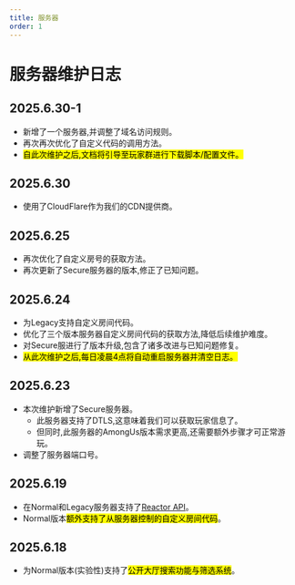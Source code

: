 ```yaml
---
title: 服务器
order: 1
---
```

# 服务器维护日志

## 2025.6.30-1 <Badge type="warning" text="Breaking Changes" />

- 新增了一个服务器,并调整了域名访问规则。
- 再次再次优化了自定义代码的调用方法。
- <mark>自此次维护之后,文档将引导至玩家群进行下载脚本/配置文件。</mark>

## 2025.6.30 <Badge type="danger" text="更新已回滚" />

- 使用了CloudFlare作为我们的CDN提供商。

## 2025.6.25

- 再次优化了自定义房号的获取方法。
- 再次更新了Secure服务器的版本,修正了已知问题。

## 2025.6.24

- 为Legacy支持自定义房间代码。
- 优化了三个版本服务器自定义房间代码的获取方法,降低后续维护难度。
- 对Secure服进行了版本升级,包含了诸多改进与已知问题修复。
- <mark>从此次维护之后,每日凌晨4点将自动重启服务器并清空日志。</mark>

## 2025.6.23 <Badge type="warning" text="Breaking Changes" />

- 本次维护新增了Secure服务器。
  - 此服务器支持了DTLS,这意味着我们可以获取玩家信息了。
  - 但同时,此服务器的AmongUs版本需求更高,还需要额外步骤才可正常游玩。
- 调整了服务器端口号。

## 2025.6.19

- 在Normal和Legacy服务器支持了[Reactor API](https://github.com/NuclearPowered/Reactor)。
- Normal版本<mark>额外支持了从服务器控制的自定义房间代码</mark>。

## 2025.6.18

- 为Normal版本(实验性)支持了<mark>公开大厅搜索功能与筛选系统</mark>。